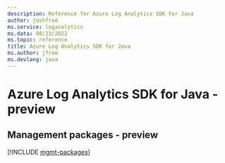 ```yaml
---
description: Reference for Azure Log Analytics SDK for Java
author: joshfree
ms.service: loganalytics
ms.data: 08/23/2022
ms.topic: reference
title: Azure Log Analytics SDK for Java
ms.author: jfree
ms.devlang: java
---
```

# Azure Log Analytics SDK for Java - preview

## Management packages - preview
[!INCLUDE [mgmt-packages](log-analytics-mgmt-index.md)]